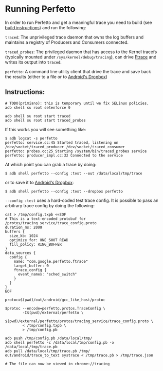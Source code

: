 # Running Perfetto

In order to run Perfetto and get a meaningful trace you need to build
(see [build instructions](build_instructions.md)) and run the following:

`traced`: The unprivileged trace daemon that owns the log buffers and maintains
a registry of Producers and Consumers connected.

`traced_probes`: The privileged daemon that has access to the Kernel tracefs
(typically mounted under `/sys/kernel/debug/tracing`), can drive
[Ftrace](https://source.android.com/devices/tech/debug/ftrace) and writes its
output into `traced`.

`perfetto`: A command line utility client that drive the trace and save back
the results (either to a file or to [Android's Dropbox][dropbox])


## Instructions:
```
# TODO(primiano): this is temporary until we fix SELinux policies.
adb shell su root setenforce 0

adb shell su root start traced
adb shell su root start traced_probes
```

If this works you will see something like:

```
$ adb logcat -s perfetto
perfetto: service.cc:45 Started traced, listening on /dev/socket/traced_producer /dev/socket/traced_consumer
perfetto: probes.cc:25 Starting /system/bin/traced_probes service
perfetto: producer_impl.cc:32 Connected to the service
```

At which point you can grab a trace by doing:

```
$ adb shell perfetto --config :test --out /data/local/tmp/trace
```

or to save it to [Android's Dropbox][dropbox]:

```
$ adb shell perfetto --config :test --dropbox perfetto
```

`--config :test` uses a hard-coded test trace config. It is possible to pass
an arbitrary trace config by doing the following:
```
cat > /tmp/config.txpb <<EOF
# This is a text-encoded protobuf for /protos/tracing_service/trace_config.proto
duration_ms: 2000
buffers {
  size_kb: 1024
  optimize_for: ONE_SHOT_READ
  fill_policy: RING_BUFFER
}
data_sources {
  config {
    name: "com.google.perfetto.ftrace"
    target_buffer: 0
    ftrace_config {
      event_names: "sched_switch"
    }
  }
}
EOF

protoc=$(pwd)/out/android/gcc_like_host/protoc

$protoc --encode=perfetto.protos.TraceConfig \
        -I$(pwd)/external/perfetto \
        $(pwd)/external/perfetto/protos/tracing_service/trace_config.proto \
        < /tmp/config.txpb \
        > /tmp/config.pb

adb push /tmp/config.pb /data/local/tmp/
adb shell perfetto -c /data/local/tmp/config.pb -o /data/local/tmp/trace.pb
adb pull /data/local/tmp/trace.pb /tmp/
out/android/trace_to_text systrace < /tmp/trace.pb > /tmp/trace.json

# The file can now be viewed in chrome://tracing
```

[dropbox]: https://developer.android.com/reference/android/os/DropBoxManager.html
